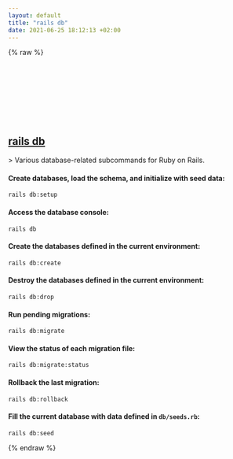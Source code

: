 ```yaml
---
layout: default
title: "rails db"
date: 2021-06-25 18:12:13 +02:00
---
```

{% raw %}
<h2 id="rails-db">
  <a href="/en/common/rails-db.html">rails db</a> <a href="#rails-db"><svg class="icon">
    <use href="/assets/images/unicode_sprite.svg#link" />
  </svg></a>
</h2>
> Various database-related subcommands for Ruby on Rails.

#### Create databases, load the schema, and initialize with seed data:
```shell
rails db:setup
```
#### Access the database console:
```shell
rails db
```
#### Create the databases defined in the current environment:
```shell
rails db:create
```
#### Destroy the databases defined in the current environment:
```shell
rails db:drop
```
#### Run pending migrations:
```shell
rails db:migrate
```
#### View the status of each migration file:
```shell
rails db:migrate:status
```
#### Rollback the last migration:
```shell
rails db:rollback
```
#### Fill the current database with data defined in `db/seeds.rb`:
```shell
rails db:seed
```
{% endraw %}